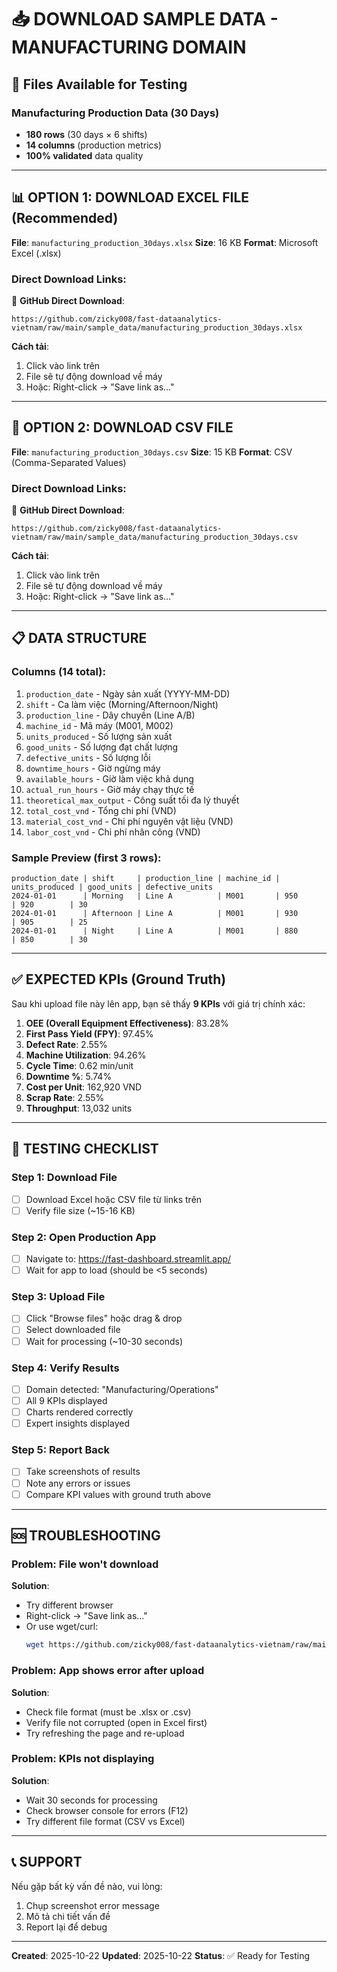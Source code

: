 # 📥 DOWNLOAD SAMPLE DATA - MANUFACTURING DOMAIN

## 🎯 Files Available for Testing

### **Manufacturing Production Data (30 Days)**
- **180 rows** (30 days × 6 shifts)
- **14 columns** (production metrics)
- **100% validated** data quality

---

## 📊 OPTION 1: DOWNLOAD EXCEL FILE (Recommended)

**File**: `manufacturing_production_30days.xlsx`
**Size**: 16 KB
**Format**: Microsoft Excel (.xlsx)

### **Direct Download Links**:

🔗 **GitHub Direct Download**:
```
https://github.com/zicky008/fast-dataanalytics-vietnam/raw/main/sample_data/manufacturing_production_30days.xlsx
```

**Cách tải**:
1. Click vào link trên
2. File sẽ tự động download về máy
3. Hoặc: Right-click → "Save link as..."

---

## 📄 OPTION 2: DOWNLOAD CSV FILE

**File**: `manufacturing_production_30days.csv`
**Size**: 15 KB
**Format**: CSV (Comma-Separated Values)

### **Direct Download Links**:

🔗 **GitHub Direct Download**:
```
https://github.com/zicky008/fast-dataanalytics-vietnam/raw/main/sample_data/manufacturing_production_30days.csv
```

**Cách tải**:
1. Click vào link trên
2. File sẽ tự động download về máy
3. Hoặc: Right-click → "Save link as..."

---

## 📋 DATA STRUCTURE

### **Columns** (14 total):
1. `production_date` - Ngày sản xuất (YYYY-MM-DD)
2. `shift` - Ca làm việc (Morning/Afternoon/Night)
3. `production_line` - Dây chuyền (Line A/B)
4. `machine_id` - Mã máy (M001, M002)
5. `units_produced` - Số lượng sản xuất
6. `good_units` - Số lượng đạt chất lượng
7. `defective_units` - Số lượng lỗi
8. `downtime_hours` - Giờ ngừng máy
9. `available_hours` - Giờ làm việc khả dụng
10. `actual_run_hours` - Giờ máy chạy thực tế
11. `theoretical_max_output` - Công suất tối đa lý thuyết
12. `total_cost_vnd` - Tổng chi phí (VND)
13. `material_cost_vnd` - Chi phí nguyên vật liệu (VND)
14. `labor_cost_vnd` - Chi phí nhân công (VND)

### **Sample Preview** (first 3 rows):
```
production_date | shift     | production_line | machine_id | units_produced | good_units | defective_units
2024-01-01      | Morning   | Line A          | M001       | 950            | 920        | 30
2024-01-01      | Afternoon | Line A          | M001       | 930            | 905        | 25
2024-01-01      | Night     | Line A          | M001       | 880            | 850        | 30
```

---

## ✅ EXPECTED KPIs (Ground Truth)

Sau khi upload file này lên app, bạn sẽ thấy **9 KPIs** với giá trị chính xác:

1. **OEE (Overall Equipment Effectiveness)**: 83.28%
2. **First Pass Yield (FPY)**: 97.45%
3. **Defect Rate**: 2.55%
4. **Machine Utilization**: 94.26%
5. **Cycle Time**: 0.62 min/unit
6. **Downtime %**: 5.74%
7. **Cost per Unit**: 162,920 VND
8. **Scrap Rate**: 2.55%
9. **Throughput**: 13,032 units

---

## 🧪 TESTING CHECKLIST

### **Step 1: Download File**
- [ ] Download Excel hoặc CSV file từ links trên
- [ ] Verify file size (~15-16 KB)

### **Step 2: Open Production App**
- [ ] Navigate to: https://fast-dashboard.streamlit.app/
- [ ] Wait for app to load (should be <5 seconds)

### **Step 3: Upload File**
- [ ] Click "Browse files" hoặc drag & drop
- [ ] Select downloaded file
- [ ] Wait for processing (~10-30 seconds)

### **Step 4: Verify Results**
- [ ] Domain detected: "Manufacturing/Operations"
- [ ] All 9 KPIs displayed
- [ ] Charts rendered correctly
- [ ] Expert insights displayed

### **Step 5: Report Back**
- [ ] Take screenshots of results
- [ ] Note any errors or issues
- [ ] Compare KPI values with ground truth above

---

## 🆘 TROUBLESHOOTING

### **Problem**: File won't download
**Solution**: 
- Try different browser
- Right-click → "Save link as..."
- Or use wget/curl:
  ```bash
  wget https://github.com/zicky008/fast-dataanalytics-vietnam/raw/main/sample_data/manufacturing_production_30days.xlsx
  ```

### **Problem**: App shows error after upload
**Solution**:
- Check file format (must be .xlsx or .csv)
- Verify file not corrupted (open in Excel first)
- Try refreshing the page and re-upload

### **Problem**: KPIs not displaying
**Solution**:
- Wait 30 seconds for processing
- Check browser console for errors (F12)
- Try different file format (CSV vs Excel)

---

## 📞 SUPPORT

Nếu gặp bất kỳ vấn đề nào, vui lòng:
1. Chụp screenshot error message
2. Mô tả chi tiết vấn đề
3. Report lại để debug

---

**Created**: 2025-10-22
**Updated**: 2025-10-22
**Status**: ✅ Ready for Testing
